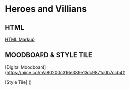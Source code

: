 # Heroes and Villians

## HTML

[HTML Markup](https://csd3sign.github.io/Heroes-Villians/index.html)

## MOODBOARD & STYLE TILE

[Digital Moodboard] (https://niice.co/m/a80200c316e389e13dc9871c0b7ccb4f)

[Style Tile] ()

